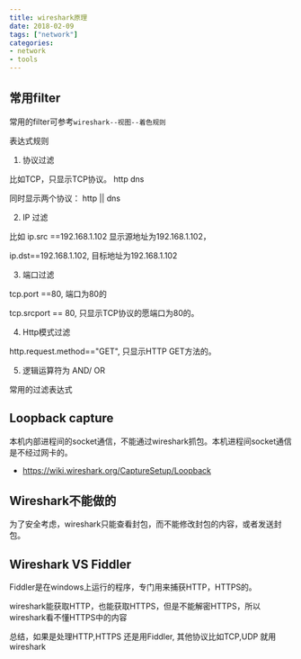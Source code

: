 ```yaml
---
title: wireshark原理
date: 2018-02-09
tags: ["network"]
categories:
- network
- tools
---
```


<!--
实际上吧，叫 抓包(packet analyzer)也能算是一个分类

-->


## 常用filter

常用的filter可参考`wireshark--视图--着色规则`

表达式规则

 1. 协议过滤

比如TCP，只显示TCP协议。
http
dns

同时显示两个协议： http || dns

2. IP 过滤

比如 ip.src ==192.168.1.102 显示源地址为192.168.1.102，

ip.dst==192.168.1.102, 目标地址为192.168.1.102

3. 端口过滤

tcp.port ==80,  端口为80的

tcp.srcport == 80,  只显示TCP协议的愿端口为80的。

4. Http模式过滤

http.request.method=="GET",   只显示HTTP GET方法的。

5. 逻辑运算符为 AND/ OR

常用的过滤表达式


## Loopback capture

本机内部进程间的socket通信，不能通过wireshark抓包。本机进程间socket通信是不经过网卡的。

- https://wiki.wireshark.org/CaptureSetup/Loopback


## Wireshark不能做的
为了安全考虑，wireshark只能查看封包，而不能修改封包的内容，或者发送封包。

## Wireshark VS Fiddler

Fiddler是在windows上运行的程序，专门用来捕获HTTP，HTTPS的。

wireshark能获取HTTP，也能获取HTTPS，但是不能解密HTTPS，所以wireshark看不懂HTTPS中的内容



总结，如果是处理HTTP,HTTPS 还是用Fiddler,  其他协议比如TCP,UDP 就用wireshark

